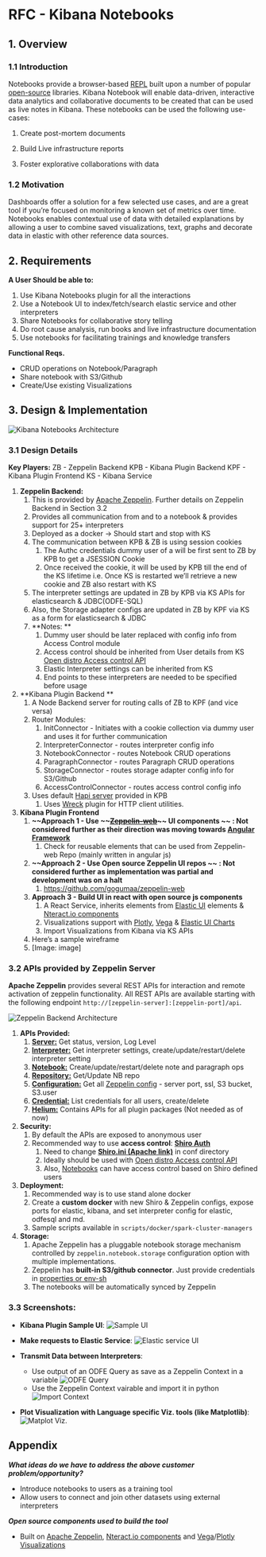 # RFC - Kibana Notebooks

## 1. Overview

### 1.1 Introduction

Notebooks provide a browser-based [REPL](https://en.wikipedia.org/wiki/Read%E2%80%93eval%E2%80%93print_loop) built upon a number of popular [open-source](https://en.wikipedia.org/wiki/Open-source_software) libraries. Kibana Notebook will enable data-driven, interactive data analytics and collaborative documents to be created that can be used as live notes in Kibana. These notebooks can be used the following use-cases:

1. Create post-mortem documents

1. Build Live infrastructure reports

1. Foster explorative collaborations with data

### 1.2 Motivation

Dashboards offer a solution for a few selected use cases, and are a great tool if you’re focused on monitoring a known set of metrics over time. Notebooks enables contextual use of data with detailed explanations by allowing a user to combine saved visualizations, text, graphs and decorate data in elastic with other reference data sources.

## 2. Requirements

**A User Should be able to:**

1. Use Kibana Notebooks plugin for all the interactions
2. Use a Notebook UI to index/fetch/search elastic service and other interpreters
3. Share Notebooks for collaborative story telling
4. Do root cause analysis, run books and live infrastructure documentation
5. Use notebooks for facilitating trainings and knowledge transfers

**Functional Reqs.**

- CRUD operations on Notebook/Paragraph
- Share notebook with S3/Github
- Create/Use existing Visualizations

## 3. Design & Implementation

![Kibana Notebooks Architecture](images/notebooks_arch.png)

### 3.1 Design Details

**Key Players:**
ZB - Zeppelin Backend
KPB - Kibana Plugin Backend
KPF - Kibana Plugin Frontend
KS - Kibana Service

1. **Zeppelin Backend:**
   1. This is provided by [Apache Zeppelin](http://zeppelin.apache.org/). Further details on Zeppelin Backend in Section 3.2
   2. Provides all communication from and to a notebook & provides support for 25+ interpreters
   3. Deployed as a docker → Should start and stop with KS
   4. The communication between KPB & ZB is using session cookies
      1. The Authc credentials dummy user of a will be first sent to ZB by KPB to get a JSESSION Cookie
      2. Once received the cookie, it will be used by KPB till the end of the KS lifetime i.e. Once KS is restarted we’ll retrieve a new cookie and ZB also restart with KS
   5. The interpreter settings are updated in ZB by KPB via KS APIs for elasticsearch & JDBC(ODFE-SQL)
   6. Also, the Storage adapter configs are updated in ZB by KPF via KS as a form for elasticsearch & JDBC
   7. **Notes: **
      1. Dummy user should be later replaced with config info from Access Control module
      2. Access control should be inherited from User details from KS [Open distro Access control API](https://opendistro.github.io/for-elasticsearch-docs/docs/security-access-control/api/#access-control-for-the-api)
      3. Elastic Interpreter settings can be inherited from KS
      4. End points to these interpreters are needed to be specified before usage
2. **Kibana Plugin Backend **
   1. A Node Backend server for routing calls of ZB to KPF (and vice versa)
   2. Router Modules:
      1. InitConnector - Initiates with a cookie collection via dummy user and uses it for further communication
      2. InterpreterConnector - routes interpreter config info
      3. NotebookConnector - routes Notebook CRUD operations
      4. ParagraphConnector - routes Paragraph CRUD operations
      5. StorageConnector - routes storage adapter config info for S3/Github
      6. AccessControlConnector - routes access control config info
   3. Uses default [Hapi server](https://hapi.dev/) provided in KPB
      1. Uses [Wreck](https://hapi.dev/module/wreck/) plugin for HTTP client utilities.
3. **Kibana Plugin Frontend**
   1. **~~Approach 1 - Use ~~**[**~~Zeppelin-web~~**](https://github.com/apache/zeppelin/tree/master/zeppelin-web)**~~ UI components ~~ : Not considered further as their direction was moving towards [Angular Framework](https://angular.io/)**
      1. Check for reusable elements that can be used from Zeppelin-web Repo (mainly written in angular js)
   2. **~~Approach 2 - Use Open source Zeppelin UI repos ~~ : Not considered further as implementation was partial and development was on a halt**
      1. https://github.com/gogumaa/zeppelin-web
   3. **Approach 3 - Build UI in react with open source js components**
      1. A React Service, inherits elements from [Elastic UI](https://elastic.github.io/eui/#/) elements & [Nteract.io components](https://components.nteract.io/)
      2. Visualizations support with [Plotly](https://plotly.com/javascript/), [Vega](https://vega.github.io/vega/) & [Elastic UI Charts](https://elastic.github.io/eui/#/elastic-charts/creating-charts)
      3. Import Visualizations from Kibana via KS APIs
   4. Here’s a sample wireframe
   5. [Image: image]

### 3.2 APIs provided by Zeppelin Server

**Apache Zeppelin** provides several REST APIs for interaction and remote activation of zeppelin functionality. All REST APIs are available starting with the following endpoint `http://[zeppelin-server]:[zeppelin-port]/api`.

![Zeppelin Backend Architecture](images/zeppelin_arch.png)

1. **APIs Provided:**
   1. [**Server:**](http://zeppelin.apache.org/docs/0.9.0-preview1/usage/rest_api/zeppelin_server.html) Get status, version, Log Level
   2. [**Interpreter:**](http://zeppelin.apache.org/docs/0.9.0-preview1/usage/rest_api/interpreter.html) Get interpreter settings, create/update/restart/delete interpreter setting
   3. [**Notebook:**](http://zeppelin.apache.org/docs/0.9.0-preview1/usage/rest_api/notebook.html) Create/update/restart/delete note and paragraph ops
   4. [**Repository:**](http://zeppelin.apache.org/docs/0.9.0-preview1/usage/rest_api/notebook_repository.html) Get/Update NB repo
   5. [**Configuration:**](http://zeppelin.apache.org/docs/0.9.0-preview1/usage/rest_api/configuration.html) Get all [Zeppelin config](http://zeppelin.apache.org/docs/0.9.0-preview1/setup/operation/configuration.html) - server port, ssl, S3 bucket, S3.user
   6. [**Credential:**](http://zeppelin.apache.org/docs/0.9.0-preview1/usage/rest_api/credential.html) List credentials for all users, create/delete
   7. [**Helium:**](http://zeppelin.apache.org/docs/0.9.0-preview1/usage/rest_api/helium.html) Contains APIs for all plugin packages (Not needed as of now)
2. **Security:**
   1. By default the APIs are exposed to anonymous user
   2. Recommended way to use **access control**: **[Shiro Auth](http://zeppelin.apache.org/docs/0.9.0-preview1/setup/security/shiro_authentication.html)**
      1. Need to change [**Shiro.ini (Apache link)**](http://shiro.apache.org/configuration.html#ini-sections) in conf directory
      2. Ideally should be used with [Open distro Access control API](https://opendistro.github.io/for-elasticsearch-docs/docs/security-access-control/api/#access-control-for-the-api)
      3. Also, [Notebooks](http://zeppelin.apache.org/docs/0.9.0-preview1/setup/security/notebook_authorization.html) can have access control based on Shiro defined users
3. **Deployment:**
   1. Recommended way is to use stand alone docker
   2. Create a **custom docker** with new Shiro & Zeppelin configs, expose ports for elastic, kibana, and set interpreter config for elastic, odfesql and md.
   3. Sample scripts available in `scripts/docker/spark-cluster-managers`
4. **Storage:**
   1. Apache Zeppelin has a pluggable notebook storage mechanism controlled by `zeppelin.notebook.storage` configuration option with multiple implementations.
   2. Zeppelin has **built-in S3/github connector**. Just provide credentials in [properties or env-sh](http://zeppelin.apache.org/docs/0.9.0-preview1/setup/storage/storage.html#notebook-storage-in-s3)
   3. The notebooks will be automatically synced by Zeppelin

### 3.3 Screenshots:

- **Kibana Plugin Sample UI**:
  ![Sample UI](images/kibana_notebooks_ss.png)
- **Make requests to Elastic Service**:
  ![Elastic service UI](images/elastic_ss.png)
- **Transmit Data between Interpreters**:

  - Use output of an ODFE Query as save as a Zeppelin Context in a variable
    ![ODFE Query](images/odfe_ss_zepcontext.png)
  - Use the Zeppelin Context vairable and import it in python
    ![Import Context](images/python_ss.png)

- **Plot Visualization with Language specific Viz. tools (like Matplotlib)**:
  ![Matplot Viz.](images/matplot_ss.png)

## Appendix

_**What ideas do we have to address the above customer problem/opportunity?**_

- Introduce notebooks to users as a training tool
- Allow users to connect and join other datasets using external interpreters

_**Open source components used to build the tool**_

- Built on [Apache Zeppelin](http://zeppelin.apache.org/), [Nteract.io components](https://components.nteract.io/) and [Vega](https://vega.github.io/vega/)/[Plotly Visualizations](https://plotly.com/javascript/)
